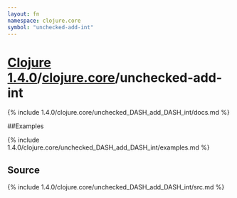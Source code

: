 ```yaml
---
layout: fn
namespace: clojure.core
symbol: "unchecked-add-int"
---
```


# [Clojure 1.4.0](../../)/[clojure.core](../)/unchecked-add-int

{% include 1.4.0/clojure.core/unchecked_DASH_add_DASH_int/docs.md %}

##Examples

{% include 1.4.0/clojure.core/unchecked_DASH_add_DASH_int/examples.md %}
## Source
{% include 1.4.0/clojure.core/unchecked_DASH_add_DASH_int/src.md %}

